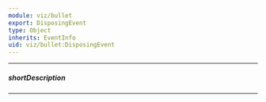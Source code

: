 ```yaml
---
module: viz/bullet
export: DisposingEvent
type: Object
inherits: EventInfo
uid: viz/bullet:DisposingEvent
---
```

---
##### shortDescription
<!-- Description goes here -->

---
<!-- Description goes here -->